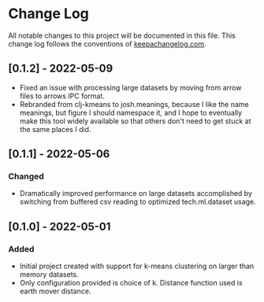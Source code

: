 # Change Log

All notable changes to this project will be documented in this file. This change log follows the conventions of [keepachangelog.com](http://keepachangelog.com/).

## [0.1.2] - 2022-05-09

- Fixed an issue with processing large datasets by moving from arrow files to arrows
IPC format.
- Rebranded from clj-kmeans to josh.meanings, because I like the name meanings, but 
figure I should namespace it, and I hope to eventually make this tool widely available 
so that others don't need to get stuck at the same places I did.

## [0.1.1] - 2022-05-06

### Changed

- Dramatically improved performance on large datasets accomplished by switching 
from buffered csv reading to optimized tech.ml.dataset usage.

## [0.1.0] - 2022-05-01

### Added

- Initial project created with support for k-means clustering on larger than memory datasets.
- Only configuration provided is choice of k. Distance function used is earth mover distance.


